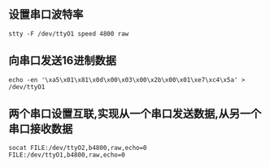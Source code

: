 ## 设置串口波特率

    stty -F /dev/ttyO1 speed 4800 raw

## 向串口发送16进制数据

    echo -en '\xa5\x01\x81\x0d\x00\x03\x00\x2b\x00\x01\xe7\xc4\x5a' > /dev/ttyO1

## 两个串口设置互联,实现从一个串口发送数据,从另一个串口接收数据

    socat FILE:/dev/ttyO2,b4800,raw,echo=0 FILE:/dev/ttyO1,b4800,raw,echo=0